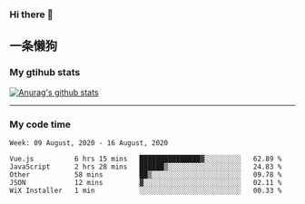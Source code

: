 ### Hi there 👋

## 一条懒狗
<!--
**kiss-me-quickly/kiss-me-quickly** is a ✨ _special_ ✨ repository because its `README.md` (this file) appears on your GitHub profile.

Here are some ideas to get you started:

- 🔭 I’m currently working on ...
- 🌱 I’m currently learning ...
- 👯 I’m looking to collaborate on ...
- 🤔 I’m looking for help with ...
- 💬 Ask me about ...
- 📫 How to reach me: ...
- 😄 Pronouns: ...
- ⚡ Fun fact: ...
-->


### My gtihub stats

[![Anurag's github stats](https://github-readme-stats.vercel.app/api?username=kiss-me-quickly)](https://github.com/anuraghazra/github-readme-stats)

***

### My code time

<!--START_SECTION:waka-->
```text
Week: 09 August, 2020 - 16 August, 2020

Vue.js          6 hrs 15 mins   ███████████████▓░░░░░░░░░   62.89 % 
JavaScript      2 hrs 28 mins   ██████▒░░░░░░░░░░░░░░░░░░   24.83 % 
Other           58 mins         ██▒░░░░░░░░░░░░░░░░░░░░░░   09.78 % 
JSON            12 mins         ▓░░░░░░░░░░░░░░░░░░░░░░░░   02.11 % 
WiX Installer   1 min           ░░░░░░░░░░░░░░░░░░░░░░░░░   00.33 % 
```
<!--END_SECTION:waka-->
